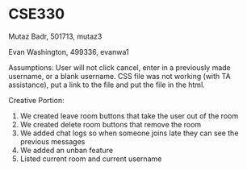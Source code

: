 
# CSE330
Mutaz Badr, 501713, mutaz3

Evan Washington, 499336, evanwa1

Assumptions: User will not click cancel, enter in a previously made username, or a blank username. CSS file was not working (with TA assistance), put a link to the file and put the file in the html.

Creative Portion: 

1. We created leave room buttons that take the user out of the room
2. We created delete room buttons that remove the room
3. We added chat logs so when someone joins late they can see the previous messages
4. We added an unban feature
5. Listed current room and current username

